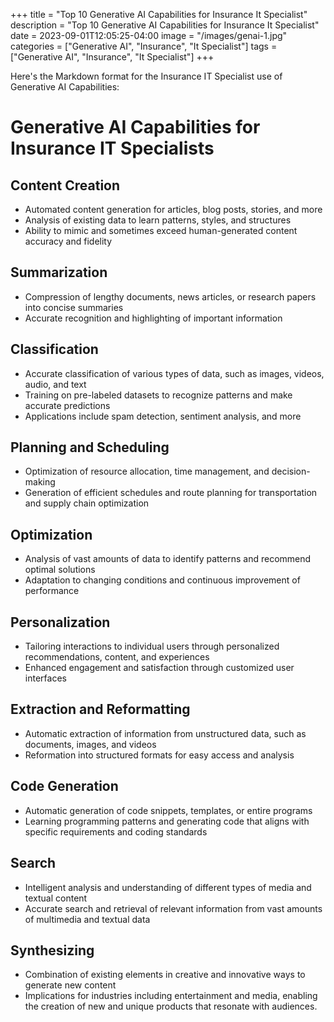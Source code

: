 +++
title = "Top 10 Generative AI Capabilities for Insurance It Specialist"
description = "Top 10 Generative AI Capabilities for Insurance It Specialist"
date = 2023-09-01T12:05:25-04:00
image = "/images/genai-1.jpg"
categories = ["Generative AI", "Insurance", "It Specialist"]
tags = ["Generative AI", "Insurance", "It Specialist"]
+++

Here's the Markdown format for the Insurance IT Specialist use of Generative AI Capabilities:

# Generative AI Capabilities for Insurance IT Specialists

## Content Creation

* Automated content generation for articles, blog posts, stories, and more
* Analysis of existing data to learn patterns, styles, and structures
* Ability to mimic and sometimes exceed human-generated content accuracy and fidelity

## Summarization

* Compression of lengthy documents, news articles, or research papers into concise summaries
* Accurate recognition and highlighting of important information

## Classification

* Accurate classification of various types of data, such as images, videos, audio, and text
* Training on pre-labeled datasets to recognize patterns and make accurate predictions
* Applications include spam detection, sentiment analysis, and more

## Planning and Scheduling

* Optimization of resource allocation, time management, and decision-making
* Generation of efficient schedules and route planning for transportation and supply chain optimization

## Optimization

* Analysis of vast amounts of data to identify patterns and recommend optimal solutions
* Adaptation to changing conditions and continuous improvement of performance

## Personalization

* Tailoring interactions to individual users through personalized recommendations, content, and experiences
* Enhanced engagement and satisfaction through customized user interfaces

## Extraction and Reformatting

* Automatic extraction of information from unstructured data, such as documents, images, and videos
* Reformation into structured formats for easy access and analysis

## Code Generation

* Automatic generation of code snippets, templates, or entire programs
* Learning programming patterns and generating code that aligns with specific requirements and coding standards

## Search

* Intelligent analysis and understanding of different types of media and textual content
* Accurate search and retrieval of relevant information from vast amounts of multimedia and textual data

## Synthesizing

* Combination of existing elements in creative and innovative ways to generate new content
* Implications for industries including entertainment and media, enabling the creation of new and unique products that resonate with audiences.